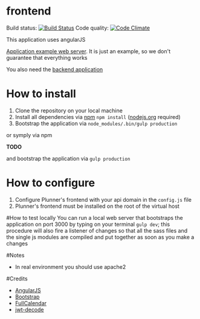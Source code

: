 # frontend

Build status: [![Build Status](https://travis-ci.org/dsd-meetme/frontend.svg?branch=master)](https://travis-ci.org/dsd-meetme/frontend)
Code quality: [![Code Climate](https://codeclimate.com/github/dsd-meetme/frontend/badges/gpa.svg)](https://codeclimate.com/github/dsd-meetme/frontend)

This application uses angularJS

[Application example web server](http://admin.plunner.com). It is just an example, so we don't guarantee that everything works

You also need the [backend application](https://github.com/dsd-meetme/backend)

# How to install
1. Clone the repository on your local machine
2. Install all dependencies via [npm](http://npmjs.org/) `npm install` ([nodejs.org](http://nodejs.org) required)
3. Bootstrap the application via `node_modules/.bin/gulp production`

or symply via npm 

**TODO**

and bootstrap the application via `gulp production`

# How to configure
1. Configure Plunner's frontend with your api domain in the `config.js` file
1. Plunner's frontend must be installed on the root of the virtual host
 
#How to test locally
You can run a local web server that bootstraps the application on port 3000 by typing on your terminal `gulp dev`;
this procedure will also fire a listener of changes so that all the sass files and the single js modules are
compiled and put together as soon as you make a changes

#Notes
* In real environment you should use apache2
 
#Credits
* [AngularJS](https://angularjs.org/)
* [Bootstrap](http://getbootstrap.com/)
* [FullCalendar](http://fullcalendar.io/)
* [jwt-decode](https://www.npmjs.com/package/jwt-decode)

